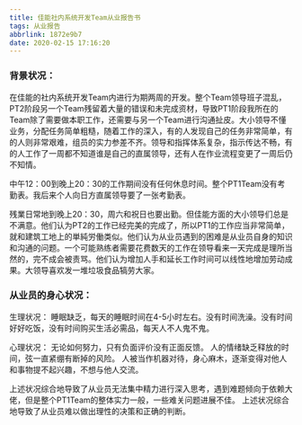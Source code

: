 ```yaml
---
title: 佳能社内系统开发Team从业报告书
tags: 从业报告
abbrlink: 1872e9b7
date: 2020-02-15 17:16:20
---
```


### 背景状况：
在佳能的社内系统开发Team内进行为期两周的开发。整个Team领导班子混乱，PT2阶段另一个Team残留着大量的错误和未完成资材，导致PT1阶段我所在的Team除了需要做本职工作，还需要与另一个Team进行沟通扯皮。大小领导不懂业务，分配任务简单粗糙，随着工作的深入，有的人发现自己的任务非常简单，有的人则非常艰难，组员的实力参差不齐。领导和指挥体系复杂，指示传达不畅，有的人工作了一周都不知道谁是自己的直属领导，还有人在作业流程变更了一周后仍不知情。
<!--more-->

中午12：00到晚上20：30的工作期间没有任何休息时间。整个PT1Team没有考勤表。我后来个人向日方直属领导要了一张考勤表。

残業日常地到晚上20：30，周六和祝日也要出勤。但佳能方面的大小领导们总是不满意。他们认为PT2的工作已经完美的完成了，所以PT1的工作应当非常简单，就和建筑工地上的単純労働类似。他们认为从业员遇到的困难是从业员自身的知识和沟通的问题。一个可能熟练者需要花费数天的工作在领导看来一天完成是理所当然的，完不成会被责骂。他们认为增加人手和延长工作时间可以线性地增加劳动成果。大领导喜欢发一堆垃圾食品犒劳大家。

### 从业员的身心状况：
生理状况：
睡眠缺乏，每天的睡眠时间在4-5小时左右。没有时间洗澡。没有时间好好吃饭，没有时间购买生活必需品，每天人不人鬼不鬼。

心理状况：
无论如何努力，只有负面评价没有正面反馈。
人的情绪缺乏释放的时间，弦一直紧绷有断掉的风险。
人被当作机器对待，身心麻木，逐渐变得对他人和事物提不起兴趣，不想与他人交流。

上述状况综合地导致了从业员无法集中精力进行深入思考，遇到难题倾向于依赖大佬，但是整个PT1Team的整体实力一般，一些难关问题进展不佳。
上述状况综合地导致了从业员难以做出理性的决策和正确的判断。
